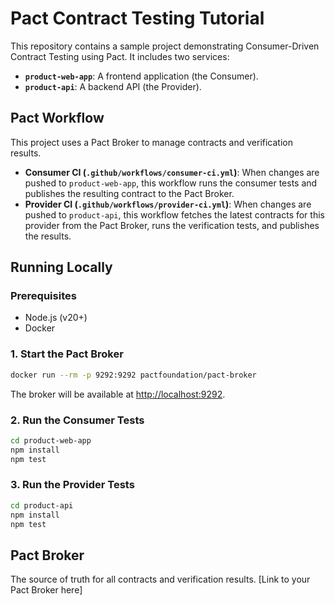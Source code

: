 # Pact Contract Testing Tutorial

This repository contains a sample project demonstrating Consumer-Driven Contract Testing using Pact. It includes two services:

-   **`product-web-app`**: A frontend application (the Consumer).
-   **`product-api`**: A backend API (the Provider).

## Pact Workflow

This project uses a Pact Broker to manage contracts and verification results.

-   **Consumer CI (`.github/workflows/consumer-ci.yml`)**: When changes are pushed to `product-web-app`, this workflow runs the consumer tests and publishes the resulting contract to the Pact Broker.
-   **Provider CI (`.github/workflows/provider-ci.yml`)**: When changes are pushed to `product-api`, this workflow fetches the latest contracts for this provider from the Pact Broker, runs the verification tests, and publishes the results.

## Running Locally

### Prerequisites

-   Node.js (v20+)
-   Docker

### 1. Start the Pact Broker

```bash
docker run --rm -p 9292:9292 pactfoundation/pact-broker
```
The broker will be available at [http://localhost:9292](http://localhost:9292).

### 2. Run the Consumer Tests

```bash
cd product-web-app
npm install
npm test
```

### 3. Run the Provider Tests

```bash
cd product-api
npm install
npm test
```

## Pact Broker

The source of truth for all contracts and verification results.
[Link to your Pact Broker here]